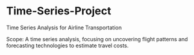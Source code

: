 # Time-Series-Project
Time Series Analysis for Airline Transportation

Scope:
A time series analysis, focusing on uncovering flight patterns and forecasting technologies to estimate travel costs.

